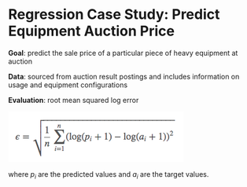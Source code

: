 # Regression Case Study: Predict Equipment Auction Price

**Goal**: predict the sale price of a particular piece of heavy equipment at auction

**Data**: sourced from auction result postings and includes information on usage
and equipment configurations

**Evaluation**: root mean squared log error

![alt img](images/rmsle.png)

where *p<sub>i</sub>* are the predicted values and *a<sub>i</sub>* are the target
values.
